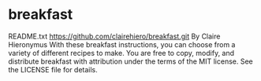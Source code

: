 # breakfast
README.txt 
https://github.com/clairehiero/breakfast.git
By Claire Hieronymus
With these breakfast instructions, you can choose from a variety of different recipes to make.
You are free to copy, modify, and distribute breakfast with attribution under the terms of the MIT license. See the LICENSE file for details.
